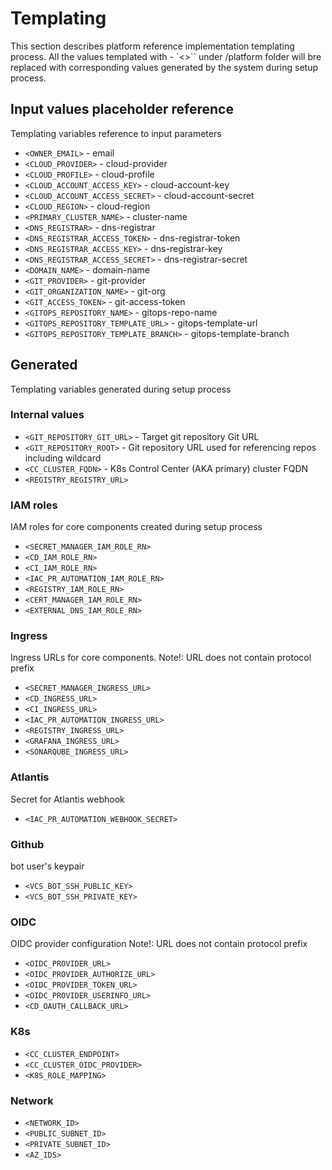 # Templating

This section describes platform reference implementation templating process. All the values templated with - `<>`` under
/platform folder will bre replaced with corresponding values generated by the system during setup process.

## Input values placeholder reference

Templating variables reference to input parameters

- `<OWNER_EMAIL>` - email
- `<CLOUD_PROVIDER>` - cloud-provider
- `<CLOUD_PROFILE>` - cloud-profile
- `<CLOUD_ACCOUNT_ACCESS_KEY>` - cloud-account-key
- `<CLOUD_ACCOUNT_ACCESS_SECRET>` - cloud-account-secret
- `<CLOUD_REGION>` - cloud-region
- `<PRIMARY_CLUSTER_NAME>` - cluster-name
- `<DNS_REGISTRAR>` - dns-registrar
- `<DNS_REGISTRAR_ACCESS_TOKEN>` - dns-registrar-token
- `<DNS_REGISTRAR_ACCESS_KEY>` - dns-registrar-key
- `<DNS_REGISTRAR_ACCESS_SECRET>` - dns-registrar-secret
- `<DOMAIN_NAME>` - domain-name
- `<GIT_PROVIDER>` - git-provider
- `<GIT_ORGANIZATION_NAME>` - git-org
- `<GIT_ACCESS_TOKEN>` - git-access-token
- `<GITOPS_REPOSITORY_NAME>` - gitops-repo-name
- `<GITOPS_REPOSITORY_TEMPLATE_URL>` - gitops-template-url
- `<GITOPS_REPOSITORY_TEMPLATE_BRANCH>` - gitops-template-branch

## Generated

Templating variables generated during setup process

### Internal values

- `<GIT_REPOSITORY_GIT_URL>` - Target git repository Git URL
- `<GIT_REPOSITORY_ROOT>` - Git repository URL used for referencing repos including wildcard
- `<CC_CLUSTER_FQDN>` - K8s Control Center (AKA primary) cluster FQDN
- `<REGISTRY_REGISTRY_URL>`

### IAM roles

IAM roles for core components created during setup process

- `<SECRET_MANAGER_IAM_ROLE_RN>`
- `<CD_IAM_ROLE_RN>`
- `<CI_IAM_ROLE_RN>`
- `<IAC_PR_AUTOMATION_IAM_ROLE_RN>`
- `<REGISTRY_IAM_ROLE_RN>`
- `<CERT_MANAGER_IAM_ROLE_RN>`
- `<EXTERNAL_DNS_IAM_ROLE_RN>`

### Ingress

Ingress URLs for core components. Note!: URL does not contain protocol prefix

- `<SECRET_MANAGER_INGRESS_URL>`
- `<CD_INGRESS_URL>`
- `<CI_INGRESS_URL>`
- `<IAC_PR_AUTOMATION_INGRESS_URL>`
- `<REGISTRY_INGRESS_URL>`
- `<GRAFANA_INGRESS_URL>`
- `<SONARQUBE_INGRESS_URL>`

### Atlantis
Secret for Atlantis webhook

- `<IAC_PR_AUTOMATION_WEBHOOK_SECRET>`

### Github
bot user's keypair

- `<VCS_BOT_SSH_PUBLIC_KEY>`
- `<VCS_BOT_SSH_PRIVATE_KEY>`

### OIDC

OIDC provider configuration Note!: URL does not contain protocol prefix

- `<OIDC_PROVIDER_URL>`
- `<OIDC_PROVIDER_AUTHORIZE_URL>`
- `<OIDC_PROVIDER_TOKEN_URL>`
- `<OIDC_PROVIDER_USERINFO_URL>`
- `<CD_OAUTH_CALLBACK_URL>`

### K8s

- `<CC_CLUSTER_ENDPOINT>`
- `<CC_CLUSTER_OIDC_PROVIDER>`
- `<K8S_ROLE_MAPPING>`

### Network

- `<NETWORK_ID>`
- `<PUBLIC_SUBNET_ID>`
- `<PRIVATE_SUBNET_ID>`
- `<AZ_IDS>`
